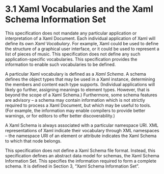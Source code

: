 <html dir="LTR" xmlns:mshelp="http://msdn.microsoft.com/mshelp" xmlns:ddue="http://ddue.schemas.microsoft.com/authoring/2003/5" xmlns:xlink="http://www.w3.org/1999/xlink" xmlns:tool="http://www.microsoft.com/tooltip"><body><input type="hidden" id="userDataCache" class="userDataStyle"><input type="hidden" id="hiddenScrollOffset"><img id="dropDownImage" style="display:none; height:0; width:0;" src="../local/drpdown.gif"><img id="dropDownHoverImage" style="display:none; height:0; width:0;" src="../local/drpdown_orange.gif"><img id="collapseImage" style="display:none; height:0; width:0;" src="../local/collapse.gif"><img id="expandImage" style="display:none; height:0; width:0;" src="../local/exp.gif"><img id="collapseAllImage" style="display:none; height:0; width:0;" src="../local/collall.gif"><img id="expandAllImage" style="display:none; height:0; width:0;" src="../local/expall.gif"><img id="copyImage" style="display:none; height:0; width:0;" src="../local/copycode.gif"><img id="copyHoverImage" style="display:none; height:0; width:0;" src="../local/copycodeHighlight.gif"><div id="header"><h1 class="heading">3.1 Xaml Vocabularies and the Xaml Schema Information Set</h1></div><div id="mainSection"><div id="mainBody"><div id="allHistory" class="saveHistory" onsave="saveAll()" onload="loadAll()"></div>
			<div id="sectionSection0" class="section" name="collapseableSection"><content xmlns="http://ddue.schemas.microsoft.com/authoring/2003/5" xmlns:wsd="http://wsdev.schemas.microsoft.com/authoring/2008/2" xmlns:msxsl="urn:schemas-microsoft-com:xslt" xmlns:script="urn:script" xmlns:build="urn:build">
				</content></div><div id="sectionSection1" class="section" name="collapseableSection"><content xmlns="http://ddue.schemas.microsoft.com/authoring/2003/5" xmlns:wsd="http://wsdev.schemas.microsoft.com/authoring/2008/2" xmlns:msxsl="urn:schemas-microsoft-com:xslt" xmlns:script="urn:script" xmlns:build="urn:build">
					<p xmlns="">This specification does not mandate any particular application or interpretation of a Xaml Document. Each individual application of Xaml will define its own <i>Xaml</i> <i>Vocabulary</i>. For example, Xaml could be used to define the structure of a graphical user interface, or it could be used to represent a list of pieces of music. This specification does not define any such application-specific vocabularies. This specification provides the information to enable such vocabularies to be defined.</p>
					<p xmlns="">A particular Xaml vocabulary is defined as a <i>Xaml</i> <i>Schema</i>. A schema defines the object types that may be used in a Xaml instance, determining the members and content each type supports. (Individual applications will likely go further, assigning meanings to element types. However, that is beyond the scope of a Xaml Schema.) Furthermore, some schema features are advisory – a schema may contain information which is not strictly required to process a Xaml Document, but which may be useful to tools. (For example, the information may enable compilers to provide better warnings, or for editors to offer better discoverability.)</p>
					<p xmlns="">A Xaml Schema is always associated with a particular namespace URI. XML representations of Xaml indicate their vocabulary through XML namespaces – the namespace URI of an element or attribute indicates the Xaml Schema to which that node belongs.</p>
					<p xmlns="">This specification does not define a Xaml Schema file format. Instead, this specification defines an abstract data model for schemas, the Xaml Schema Information Set. This specifies the information required to form a complete schema. It is defined in Section 3, “Xaml Schema Information Set”.</p>
				</content></div><!--[if gte IE 5]>
			<tool:tip element="languageFilterToolTip" avoidmouse="false"/>
		<![endif]--></div><a name="feedback"></a><span></span></div></body></html>